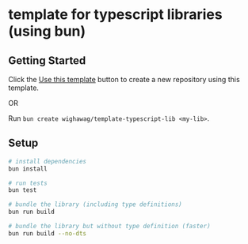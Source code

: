 # template for typescript libraries (using bun)

## Getting Started

Click the [Use this template](https://github.com/wighawag/template-typescript-lib/generate) button to create a new repository using this template.

OR

Run `bun create wighawag/template-typescript-lib <my-lib>`.

## Setup

```bash
# install dependencies
bun install

# run tests
bun test

# bundle the library (including type definitions)
bun run build
```

```bash
# bundle the library but without type definition (faster)
bun run build --no-dts
```
